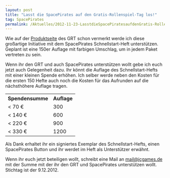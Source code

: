 ```yaml
---
layout: post
title: "Lasst die SpacePirates auf den Gratis-Rollenspiel-Tag los!"
tag: SpacePirates
permalink: /Aktuelles/2012-11-23-LasstdieSpacePiratesaufdenGratis-Rollenspiel-Taglos
---
```


Wie auf der [Produktseite](http://gratisrollenspieltag.de/produkte/) des GRT schon vermerkt werde ich diese großartige Initiative mit dem SpacePirates Schnellstart-Heft unterstützen. Geplant ist eine 150er Auflage mit farbigen Umschlag, um in jedem Paket vertreten zu sein.

Wenn ihr den GRT und auch SpacePirates unterstützen wollt gebe ich euch jetzt auch Gelegenheit dazu. Ihr könnt die Auflage des Schnellstart-Hefts mit einer kleinen Spende erhöhen. Ich selber werde neben den Kosten für die ersten 150 Hefte auch noch die Kosten für das Aufrunden auf die nächsthöhere Auflage tragen.

<table>
<tbody>
<tr><th>Spendensumme</th><th>Auflage</th></tr>
<tr><td>&lt; 70 &euro;</td><td>300</td></tr>
<tr><td>&lt; 140 &euro;</td><td>600</td></tr>
<tr><td>&lt; 220 &euro;</td><td>900</td></tr>
<tr><td>&lt; 330 &euro;</td><td>1200</td></tr>
</tbody>
</table>

Als Dank erhaltet ihr ein signiertes Exemplar des Schnellstart-Hefts, einen SpacePirates Button und ihr werdet im Heft als Unterstützer erwähnt.

Wenn ihr euch jetzt beteiligen wollt, schreibt eine Mail an [mail@jcgames.de](mail@jcgames.de) mit der Summe mit der ihr den GRT und SpacePirates unterstützen wollt. Stichtag ist der 9.12.2012.

